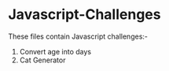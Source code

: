 # Javascript-Challenges
These files contain Javascript challenges:-

1) Convert age into days
2) Cat Generator
